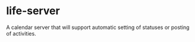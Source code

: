 # life-server
A calendar server that will support automatic setting of statuses or posting of activities.
